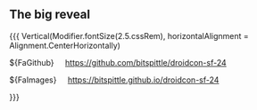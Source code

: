 ## The big reveal

{{{ Vertical(Modifier.fontSize(2.5.cssRem), horizontalAlignment = Alignment.CenterHorizontally)

${FaGithub} <a href="https://github.com/bitspittle/droidcon-sf-24" style="margin-left:1rem">https://github.com/bitspittle/droidcon-sf-24</a>

${FaImages} <a href="https://bitspittle.github.io/droidcon-sf-24" style="margin-left:1rem">https://bitspittle.github.io/droidcon-sf-24</a>

}}}
